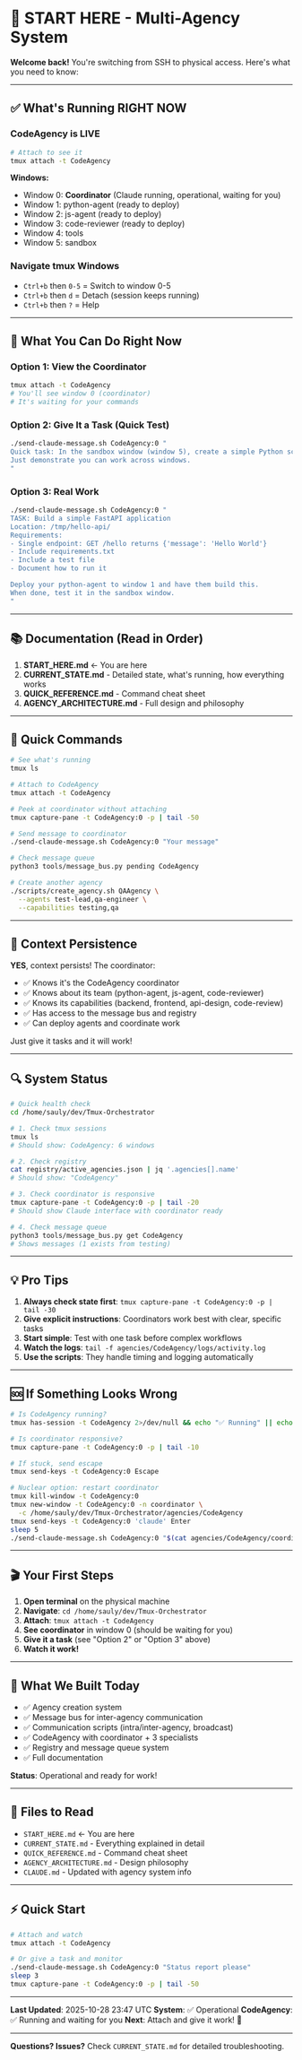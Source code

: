 # 👋 START HERE - Multi-Agency System

**Welcome back!** You're switching from SSH to physical access. Here's what you need to know:

---

## ✅ What's Running RIGHT NOW

### CodeAgency is LIVE

```bash
# Attach to see it
tmux attach -t CodeAgency
```

**Windows:**
- Window 0: **Coordinator** (Claude running, operational, waiting for you)
- Window 1: python-agent (ready to deploy)
- Window 2: js-agent (ready to deploy)
- Window 3: code-reviewer (ready to deploy)
- Window 4: tools
- Window 5: sandbox

### Navigate tmux Windows
- `Ctrl+b` then `0-5` = Switch to window 0-5
- `Ctrl+b` then `d` = Detach (session keeps running)
- `Ctrl+b` then `?` = Help

---

## 🎯 What You Can Do Right Now

### Option 1: View the Coordinator

```bash
tmux attach -t CodeAgency
# You'll see window 0 (coordinator)
# It's waiting for your commands
```

### Option 2: Give It a Task (Quick Test)

```bash
./send-claude-message.sh CodeAgency:0 "
Quick task: In the sandbox window (window 5), create a simple Python script that prints 'Hello from CodeAgency!'
Just demonstrate you can work across windows.
"
```

### Option 3: Real Work

```bash
./send-claude-message.sh CodeAgency:0 "
TASK: Build a simple FastAPI application
Location: /tmp/hello-api/
Requirements:
- Single endpoint: GET /hello returns {'message': 'Hello World'}
- Include requirements.txt
- Include a test file
- Document how to run it

Deploy your python-agent to window 1 and have them build this.
When done, test it in the sandbox window.
"
```

---

## 📚 Documentation (Read in Order)

1. **START_HERE.md** ← You are here
2. **CURRENT_STATE.md** - Detailed state, what's running, how everything works
3. **QUICK_REFERENCE.md** - Command cheat sheet
4. **AGENCY_ARCHITECTURE.md** - Full design and philosophy

---

## 🚨 Quick Commands

```bash
# See what's running
tmux ls

# Attach to CodeAgency
tmux attach -t CodeAgency

# Peek at coordinator without attaching
tmux capture-pane -t CodeAgency:0 -p | tail -50

# Send message to coordinator
./send-claude-message.sh CodeAgency:0 "Your message"

# Check message queue
python3 tools/message_bus.py pending CodeAgency

# Create another agency
./scripts/create_agency.sh QAAgency \
  --agents test-lead,qa-engineer \
  --capabilities testing,qa
```

---

## 🧠 Context Persistence

**YES**, context persists! The coordinator:
- ✅ Knows it's the CodeAgency coordinator
- ✅ Knows about its team (python-agent, js-agent, code-reviewer)
- ✅ Knows its capabilities (backend, frontend, api-design, code-review)
- ✅ Has access to the message bus and registry
- ✅ Can deploy agents and coordinate work

Just give it tasks and it will work!

---

## 🔍 System Status

```bash
# Quick health check
cd /home/sauly/dev/Tmux-Orchestrator

# 1. Check tmux sessions
tmux ls
# Should show: CodeAgency: 6 windows

# 2. Check registry
cat registry/active_agencies.json | jq '.agencies[].name'
# Should show: "CodeAgency"

# 3. Check coordinator is responsive
tmux capture-pane -t CodeAgency:0 -p | tail -20
# Should show Claude interface with coordinator ready

# 4. Check message queue
python3 tools/message_bus.py get CodeAgency
# Shows messages (1 exists from testing)
```

---

## 💡 Pro Tips

1. **Always check state first**: `tmux capture-pane -t CodeAgency:0 -p | tail -30`
2. **Give explicit instructions**: Coordinators work best with clear, specific tasks
3. **Start simple**: Test with one task before complex workflows
4. **Watch the logs**: `tail -f agencies/CodeAgency/logs/activity.log`
5. **Use the scripts**: They handle timing and logging automatically

---

## 🆘 If Something Looks Wrong

```bash
# Is CodeAgency running?
tmux has-session -t CodeAgency 2>/dev/null && echo "✅ Running" || echo "❌ Not found"

# Is coordinator responsive?
tmux capture-pane -t CodeAgency:0 -p | tail -10

# If stuck, send escape
tmux send-keys -t CodeAgency:0 Escape

# Nuclear option: restart coordinator
tmux kill-window -t CodeAgency:0
tmux new-window -t CodeAgency:0 -n coordinator \
  -c /home/sauly/dev/Tmux-Orchestrator/agencies/CodeAgency
tmux send-keys -t CodeAgency:0 'claude' Enter
sleep 5
./send-claude-message.sh CodeAgency:0 "$(cat agencies/CodeAgency/coordinator.md)"
```

---

## 🎬 Your First Steps

1. **Open terminal** on the physical machine
2. **Navigate**: `cd /home/sauly/dev/Tmux-Orchestrator`
3. **Attach**: `tmux attach -t CodeAgency`
4. **See coordinator** in window 0 (should be waiting for you)
5. **Give it a task** (see "Option 2" or "Option 3" above)
6. **Watch it work!**

---

## 🚀 What We Built Today

- ✅ Agency creation system
- ✅ Message bus for inter-agency communication
- ✅ Communication scripts (intra/inter-agency, broadcast)
- ✅ CodeAgency with coordinator + 3 specialists
- ✅ Registry and message queue system
- ✅ Full documentation

**Status**: Operational and ready for work!

---

## 📖 Files to Read

- `START_HERE.md` ← You are here
- `CURRENT_STATE.md` - Everything explained in detail
- `QUICK_REFERENCE.md` - Command cheat sheet
- `AGENCY_ARCHITECTURE.md` - Design philosophy
- `CLAUDE.md` - Updated with agency system info

---

## ⚡ Quick Start

```bash
# Attach and watch
tmux attach -t CodeAgency

# Or give a task and monitor
./send-claude-message.sh CodeAgency:0 "Status report please"
sleep 3
tmux capture-pane -t CodeAgency:0 -p | tail -50
```

---

**Last Updated**: 2025-10-28 23:47 UTC
**System**: ✅ Operational
**CodeAgency**: ✅ Running and waiting for you
**Next**: Attach and give it work! 🚀

---

**Questions? Issues?** Check `CURRENT_STATE.md` for detailed troubleshooting.
